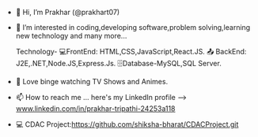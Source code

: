 - 👋 Hi, I’m Prakhar (@prakhart07)
- 👀 I’m interested in coding,developing software,problem solving,learning new technology and many more...

  Technology-
          💻FrontEnd: HTML,CSS,JavaScript,React.JS.
          📤 BackEnd: J2E,.NET,Node.JS,Express.Js.
          🗄️Database-MySQL,SQL Server.
   
- 💞️ Love binge watching TV Shows and Animes.
  
- 📫 How to reach me ... here's my LinkedIn profile --> www.linkedin.com/in/prakhar-tripathi-24253a118

- 💻 CDAC Project:https://github.com/shiksha-bharat/CDACProject.git

<!---
prakhart07/prakhart07 is a ✨ special ✨ repository because its `README.md` (this file) appears on your GitHub profile.
You can click the Preview link to take a look at your changes.
--->
